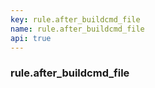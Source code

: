 ```yaml
---
key: rule.after_buildcmd_file
name: rule.after_buildcmd_file
api: true
---
```


### rule.after_buildcmd_file
